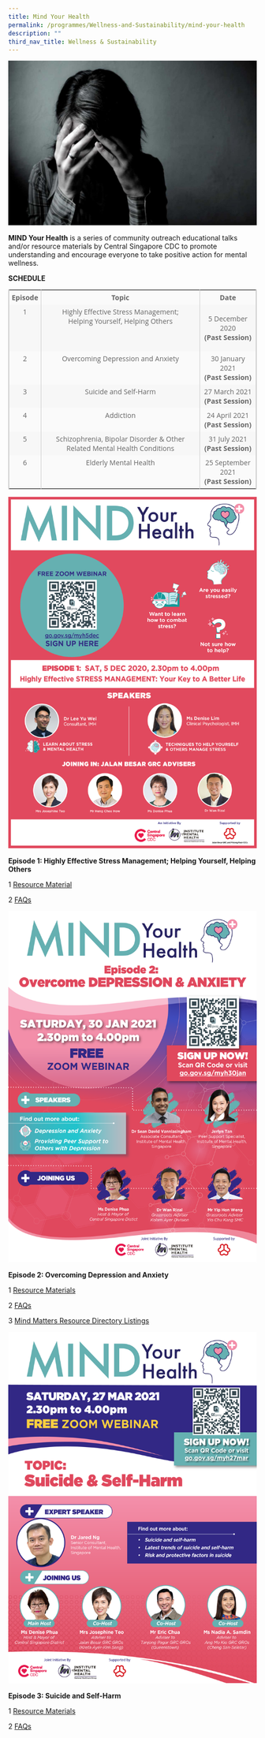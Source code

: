 ```yaml
---
title: Mind Your Health
permalink: /programmes/Wellness-and-Sustainability/mind-your-health
description: ""
third_nav_title: Wellness & Sustainability
---
```

![Mind Your Health](/images/Programmes/myh-photo.jpeg)

**MIND Your Health** is a series of community outreach educational talks and/or resource materials by Central Singapore CDC to promote understanding and encourage everyone to take positive action for mental wellness.

**SCHEDULE**

<table style="width: 100%; border-collapse: collapse; table-layout: auto; vertical-align: top; margin-bottom: 15px; border: 1px solid rgb(204, 204, 204); color: rgb(102, 102, 102); font-family: &quot;Open Sans&quot;, Arial, Helvetica, sans-serif; font-size: 14px; font-style: normal; font-variant-ligatures: normal; font-variant-caps: normal; font-weight: 400; letter-spacing: normal; orphans: 2; text-align: start; text-transform: none; white-space: normal; widows: 2; word-spacing: 0px; -webkit-text-stroke-width: 0px; text-decoration-thickness: initial; text-decoration-style: initial; text-decoration-color: initial;"><tbody><tr style="background-color: rgb(250, 250, 250);"><td style="vertical-align: top; border-collapse: collapse; border-left: 1px solid rgb(204, 204, 204); border-right: 1px solid rgb(204, 204, 204); padding: 5px; text-align: center;"><strong style="font-weight: 700;">Episode</strong></td><td style="vertical-align: top; border-collapse: collapse; border-left: 1px solid rgb(204, 204, 204); border-right: 1px solid rgb(204, 204, 204); padding: 5px; text-align: center;"><strong style="font-weight: 700;">Topic</strong></td><td style="vertical-align: top; border-collapse: collapse; border-left: 1px solid rgb(204, 204, 204); border-right: 1px solid rgb(204, 204, 204); padding: 5px; text-align: center;"><strong style="font-weight: 700;">Date</strong></td></tr><tr style="background-color: rgb(247, 247, 247);"><td style="vertical-align: top; border-collapse: collapse; border-left: 1px solid rgb(204, 204, 204); border-right: 1px solid rgb(204, 204, 204); padding: 5px; text-align: center;">1</td><td style="vertical-align: top; border-collapse: collapse; border-left: 1px solid rgb(204, 204, 204); border-right: 1px solid rgb(204, 204, 204); padding: 5px; text-align: center;">Highly Effective Stress Management;<br>Helping Yourself, Helping Others</td><td style="vertical-align: top; border-collapse: collapse; border-left: 1px solid rgb(204, 204, 204); border-right: 1px solid rgb(204, 204, 204); padding: 5px;"><p style="text-align: center;">5 December 2020<br><strong style="font-weight: 700;">(Past Session)</strong></p></td></tr><tr style="background-color: rgb(250, 250, 250);"><td style="vertical-align: top; border-collapse: collapse; border-left: 1px solid rgb(204, 204, 204); border-right: 1px solid rgb(204, 204, 204); padding: 5px; text-align: center;">2</td><td style="vertical-align: top; border-collapse: collapse; border-left: 1px solid rgb(204, 204, 204); border-right: 1px solid rgb(204, 204, 204); padding: 5px; text-align: center;">Overcoming Depression and Anxiety</td><td style="vertical-align: top; border-collapse: collapse; border-left: 1px solid rgb(204, 204, 204); border-right: 1px solid rgb(204, 204, 204); padding: 5px; text-align: center;">30 January 2021<br><strong style="font-weight: 700;">(Past Session)</strong></td></tr><tr style="background-color: rgb(247, 247, 247);"><td style="vertical-align: top; border-collapse: collapse; border-left: 1px solid rgb(204, 204, 204); border-right: 1px solid rgb(204, 204, 204); padding: 5px; text-align: center;">3</td><td style="vertical-align: top; border-collapse: collapse; border-left: 1px solid rgb(204, 204, 204); border-right: 1px solid rgb(204, 204, 204); padding: 5px; text-align: center;">Suicide and Self-Harm</td><td style="vertical-align: top; border-collapse: collapse; border-left: 1px solid rgb(204, 204, 204); border-right: 1px solid rgb(204, 204, 204); padding: 5px; text-align: center;">27 March 2021<br><strong style="font-weight: 700;">(Past Session)</strong></td></tr><tr style="background-color: rgb(250, 250, 250);"><td style="vertical-align: top; border-collapse: collapse; border-left: 1px solid rgb(204, 204, 204); border-right: 1px solid rgb(204, 204, 204); padding: 5px; text-align: center;">4</td><td style="vertical-align: top; border-collapse: collapse; border-left: 1px solid rgb(204, 204, 204); border-right: 1px solid rgb(204, 204, 204); padding: 5px; text-align: center;">Addiction</td><td style="vertical-align: top; border-collapse: collapse; border-left: 1px solid rgb(204, 204, 204); border-right: 1px solid rgb(204, 204, 204); padding: 5px; text-align: center;">24 April 2021<br><strong style="font-weight: 700;">(Past Session)</strong></td></tr><tr style="background-color: rgb(247, 247, 247);"><td style="vertical-align: top; border-collapse: collapse; border-left: 1px solid rgb(204, 204, 204); border-right: 1px solid rgb(204, 204, 204); padding: 5px; text-align: center;">5</td><td style="vertical-align: top; border-collapse: collapse; border-left: 1px solid rgb(204, 204, 204); border-right: 1px solid rgb(204, 204, 204); padding: 5px; text-align: center;">Schizophrenia, Bipolar Disorder &amp; Other Related Mental Health Conditions</td><td style="vertical-align: top; border-collapse: collapse; border-left: 1px solid rgb(204, 204, 204); border-right: 1px solid rgb(204, 204, 204); padding: 5px; text-align: center;">31 July 2021<br><strong style="font-weight: 700;">(Past Session)</strong></td></tr><tr style="background-color: rgb(250, 250, 250);"><td style="vertical-align: top; border-collapse: collapse; border-left: 1px solid rgb(204, 204, 204); border-right: 1px solid rgb(204, 204, 204); padding: 5px; text-align: center;">6</td><td style="vertical-align: top; border-collapse: collapse; border-left: 1px solid rgb(204, 204, 204); border-right: 1px solid rgb(204, 204, 204); padding: 5px; text-align: center;">Elderly Mental Health</td><td style="vertical-align: top; border-collapse: collapse; border-left: 1px solid rgb(204, 204, 204); border-right: 1px solid rgb(204, 204, 204); padding: 5px; text-align: center;">25 September 2021<br><strong style="font-weight: 700;">(Past Session)</strong></td></tr></tbody></table>

![Episode 1: MIND your health](/images/Programmes/mind-your-health-poster_final-(24-nov-2020).png)

**Episode 1: Highly Effective Stress Management; Helping Yourself, Helping Others**

1 [Resource Material](/files/Programmes/myh_1_highly-effective-stress-management_resource-materials-for-participants.pdf)

2 [FAQs](/files/Programmes/myh_1_highly-effective-stress-management_faqs.pdf)

![Episode 2: MIND your health](/images/Programmes/mind-your-health_a4-poster-02.png)

**Episode 2: Overcoming Depression and Anxiety**

1 [Resource Materials](/files/Programmes/myh_2_overcoming-depression-and-anxiety_resource-materials-for-participants.pdf)

2 [FAQs](/files/Programmes/myh_2_overcoming-depression-and-anxiety_faqs.pdf)

3 [Mind Matters Resource Directory Listings](/files/Programmes/myh_2_overcoming-depression-and-anxiety_mind-matters-resource-directory-listings.pdf)

![Episode 3: MIND your health](/images/Programmes/mind-your-health_a4-poster---7-03.png)

**Episode 3: Suicide and Self-Harm**

1 [Resource Materials](/files/Programmes/myh_3_suicide-and-self-harm_resource-materials-for-participants.pdf)

2 [FAQs](/files/Programmes/myh_3_suicide-and-self-harm_faqs.pdf)